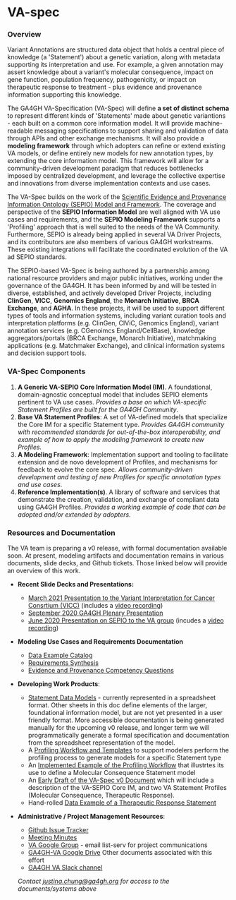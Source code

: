 # VA-spec

### Overview 
Variant Annotations are structured data object that holds a central piece of knowledge (a 'Statement') about a genetic variation, along with metadata supporting its interpretation and use. For example, a given annotation may assert knowledge about a variant's molecular consequence, impact on gene function, population frequency, pathogenicity, or impact on therapeutic response to treatment - plus evidence and provenance information supporting this knowledge.   

The GA4GH VA-Specification (VA-Spec) will define **a set of distinct schema** to represent different kinds of 'Statements' made about genetic variantions - each built on a common core information model. It will provide machine-readable messaging specifications to support sharing and validation of data through APIs and other exchange mechanisms. It will also provide a **modeling framework** through which adopters can refine or extend existing VA models, or define entirely new models for new annotation types, by extending the core information model. This framework will allow for a community-driven development paradigm that reduces bottlenecks imposed by centralized development, and leverage the collective expertise and innovations from diverse implementation contexts and use cases.

The VA-Spec builds on the work of the [Scientific Evidence and Provenance Information Ontology (SEPIO) Model and Framework](https://github.com/monarch-initiative/SEPIO-ontology). The coverage and perspective of the **SEPIO Information Model** are well aligned with VA use cases and requirements, and the **SEPIO Modeling Framework** supports a 'Profiling' approach that is well suited to the needs of the VA Community. Furthermore, SEPIO is already being applied in several VA Driver Projects, and its contributors are also members of various GA4GH workstreams. These existing integrations will facilitate the coordinated evolution of the VA ad SEPIO standards.

The SEPIO-based VA-Spec is being authored by a partnership among national resource providers and major public initiatives, working under the governance of the GA4GH. It has been informed by and will be tested in diverse, established, and actively developed Driver Projects, including **ClinGen**, **VICC**, **Genomics England**, the **Monarch Initiative**, **BRCA Exchange**, and **AGHA**. In these projects, it will be used to support different types of tools and information systems, including variant curation tools and interpretation platforms  (e.g. ClinGen, CIViC, Genomics England), variant annotation services (e.g. CGenoimcs England/CellBase), knowledge aggregators/portals (BRCA Exchange, Monarch Initiative), matchmaking applications (e.g. Matchmaker Exchange), and clinical information systems and decision support tools.

### VA-Spec Components
1. **A Generic VA-SEPIO Core Information Model (IM)**. A foundational, domain-agnostic  conceptual model that includes SEPIO elements pertinent to VA use cases. *Provides a base on which VA-specific Statement Profiles are built for the GA4GH Community*. 
2. **Base VA Statement Profiles**: A set of VA-defined models that specialize the Core IM for a specific Statement type. *Provides GA4GH community with recommended standards for out-of-the-box interoperability, and example of how to apply the modeling framework to create new Profiles.*
3. **A Modeling Framework**:  Implementation support and tooling to facilitate extension and de novo development of Profiles, and mechanisms for feedback to evolve the core spec. *Allows community-driven development and testing of new Profiles for specific annotation types and use cases*. 
4. **Reference Implementation(s)**. A library of software and services that demonstrate the creation, validation, and exchange of compliant data using GA4GH Profiles. *Provides a working example of code that can be adopted and/or extended by adopters.*


### Resources and Documentation
The VA team is preparing a v0 release, with formal documentation available soon. At present, modeling artifacts and documentation remains in various documents, slide decks, and Github tickets. Those linked below will provide an overview of this work.  

- **Recent Slide Decks and Presentations:**
    - [March 2021 Presentation to the Variant Interpretation for Cancer Consrtium (VICC)](https://docs.google.com/presentation/d/1ARYkRZtOfXonScqU3REXd7rVnq3aXrBN294FemlZ0vs/edit#) (includes a [video recording](https://www.youtube.com/watch?v=XNy0j4QBt0A))
    - [September 2020 GA4GH Plenary Presentation](https://docs.google.com/presentation/d/1ZFUXQbiUfkgCLE6aDZVrwW9fghu_VfbUsFLmFqPQzNA/edit#)
    - [June 2020 Presentation on SEPIO to the VA group](https://docs.google.com/presentation/d/1_MgJhaOx6fsNdLvKC_5g5V75JrA9oxaacVRQ-XmZFe0/edit#) (incudes a [video recording](https://www.youtube.com/watch?v=7uqgLYhvq0A))

- **Modeling Use Cases and Requirements Documentation**
    - [Data Example Catalog](https://docs.google.com/document/d/1WbW2ts7qX3ONJNj22BlcW4KqfxcPdLsUcnlua4SSZCc/edit#)
    - [Requirements Synthesis](https://docs.google.com/document/d/1J4AqGDEqyK8KAzfiowgHYKJNvzHuwHSHgkN9dleLemY/edit#)
    - [Evidence and Provenance Competency Questions](https://docs.google.com/spreadsheets/d/1HSqXaGgT--wBH4jnCMQy5fasw-0hoGq2p-Pp5kxJ2Jg/edit#gid=902191065)

- **Developing Work Products**:
    - [Statement Data Models](https://docs.google.com/spreadsheets/d/1zQU-Yv7gB7IHKIOVsTh-74BwdtgB9KQpKcWkSHZOa-Q/edit#gid=1646330759) - currently represented in a spreadsheet format. Other sheets in this doc define elements of the larger, foundational information model, but are not yet presented in a user friendly format. More accessible documentation is being generated manually for the upcoming v0 release, and longer term we will programmatically generate a formal specification and documentation from the spreadsheet representation of the model.
    - A [Profiling Workflow and Templates](https://docs.google.com/document/d/1bTW_vUtwvIoiK8oKhCab3w_92sLp40NEl7CmXXbewUU/edit#heading=h.xqm2w4idoc2j) to support modelers perform the profiling process to generate models for a specific Statement type
    - An [Implemented Example of the Profiling Workflow](https://docs.google.com/document/d/1V8UbwubFbUCUHIy4lYMyHkkqN5YhjYSMlDsC3AE8iLY/edit) that illustrtes its use to define a Molecular Consequence Statement model
    - An [Early Draft of the VA-Spec v0 Document](https://docs.google.com/document/d/1GEaulzLwfed_0X05beAIhHNjzgG5dFFBQ3x_yXky8QQ/edit) which will include a description of the VA-SEPIO Core IM, and two VA Statement Profiles (Molecular Consequence, Therapeutic Response).
    - Hand-rolled [Data Example of a Therapeutic Response Statement](https://github.com/ga4gh/va-spec/blob/master/docs/Modeling/TherapeuticResponse/CIViC_Examples_TR_Profile_20210713.yml)
    
- **Administrative / Project Management Resources**:
    - [Github Issue Tracker](https://github.com/ga4gh/va-spec/issues) 
    - [Meeting Minutes](https://docs.google.com/document/d/1jbk2RiRUrceYMzM8yJEnyfa9w4UnlaUaj4vjqv7Dnws/edit#)
    - [VA Google Group](https://groups.google.com/a/ga4gh.org/g/ga4gh-variant-annotation) - email list-serv for project communications
    - [GA4GH-VA Google Drive](https://docs.google.com/document/d/1pnwvYBl8GOMFUw4_-VseHPGWwaWw-kQkBvfZPQ331ME/edit#heading=h.9x8o4qogo9jq)  Other documents associated with this effort 
    - [GA4GH VA Slack channel](https://ga4gh.slack.com/archives/CBGR3P1GR)
    
    *Contact justina.chung@ga4gh.org for access to the documents/systems above*

